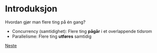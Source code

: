 # Introduksjon

Hvordan gjør man flere ting på én gang?

- Concurrency (samtidighet): Flere ting **pågår** i et overlappende tidsrom
- Parallelisme: Flere ting **utføres** samtidig

[Neste](01b-intro.md)
